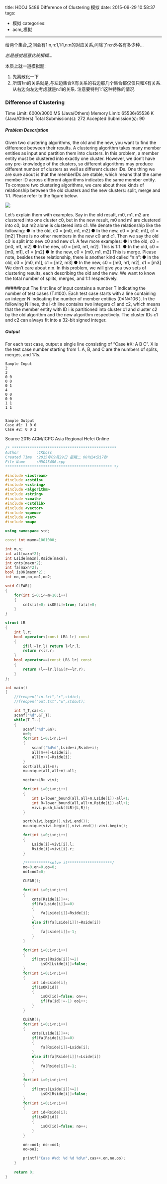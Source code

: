 title: HDOJ 5486 Difference of Clustering 模拟
date: 2015-09-29 10:58:37
tags:
- 模拟
categories:
- acm_模拟

---

给两个集合,之间会有1:n,n:1,1:1,n:n的对应关系,问除了n:n外各有多少种...

*总是感觉题意比较模糊...*

本质上就一道模拟题:

1. 先离散化一下
2. 所谓1:n的关系就是,与左边集合X有关系的右边那几个集合都仅仅只和X有关系. 从右边向左边考虑就是n:1的关系. 注意要特判1:1这种特殊的情况.


### Difference of Clustering

Time Limit: 6000/3000 MS (Java/Others)    Memory Limit: 65536/65536 K (Java/Others)
Total Submission(s): 272    Accepted Submission(s): 90


##### Problem Description
Given two clustering algorithms, the old and the new, you want to find the difference between their results. 
A clustering algorithm takes many member entities as input and partition them into clusters. In this problem, a member entity must be clustered into exactly one cluster. However, we don’t have any pre-knowledge of the clusters, so different algorithms may produce different number of clusters as well as different cluster IDs. One thing we are sure about is that the memberIDs are stable, which means that the same member ID across different algorithms indicates the same member entity.
To compare two clustering algorithms, we care about three kinds of relationship between the old clusters and the new clusters: split, merge and 1:1. Please refer to the figure below.

![](http://acm.hdu.edu.cn/data/images/C624-1003-1.jpg)

Let’s explain them with examples. Say in the old result, m0, m1, m2 are clustered into one cluster c0, but in the new result, m0 and m1 are clustered into c0, but m2 alone is clustered into c1. We denote the relationship like the following:
●  In the old, c0 = [m0, m1, m2]
●  In the new, c0 = [m0, m1], c1 = [m2]
There is no other members in the new c0 and c1. Then we say the old c0 is split into new c0 and new c1. A few more examples:
●  In the old, c0 = [m0, m1, m2]
●  In the new, c0 = [m0, m1, m2]. 
This is 1:1.
●  In the old, c0 = [m0, m1], c1 = [m2]
●  In the new, c0 = [m0, m1, m2]
This is merge. Please note, besides these relationship, there is another kind called “n:n”:
●  In the old, c0 = [m0, m1], c1 = [m2, m3]
●  In the new, c0 = [m0, m1, m2], c1 = [m3]
We don’t care about n:n. 
In this problem, we will give you two sets of clustering results, each describing the old and the new. We want to know the total number of splits, merges, and 1:1 respectively.

 

#####Input
The first line of input contains a number T indicating the number of test cases (T≤100).
Each test case starts with a line containing an integer N indicating the number of member entities (0≤N≤106 ). In the following N lines, the i-th line contains two integers c1 and c2, which means that the member entity with ID i is partitioned into cluster c1 and cluster c2 by the old algorithm and the new algorithm respectively. The cluster IDs c1 and c2 can always fit into a 32-bit signed integer.
 

##### Output
For each test case, output a single line consisting of “Case #X: A B C”. X is the test case number starting from 1. A, B, and C are the numbers of splits, merges, and 1:1s.
 
```
Sample Input
2
3
0 0
0 0
0 1
4
0 0
0 0
1 1
1 1
 

Sample Output
Case #1: 1 0 0
Case #2: 0 0 2
```

Source
2015 ACM/ICPC Asia Regional Hefei Online

<!-- more -->

```cpp
/* ***********************************************
Author        :CKboss
Created Time  :2015年09月29日 星期二 08时24分17秒
File Name     :HDOJ5486.cpp
************************************************ */

#include <iostream>
#include <cstdio>
#include <cstring>
#include <algorithm>
#include <string>
#include <cmath>
#include <cstdlib>
#include <vector>
#include <queue>
#include <set>
#include <map>

using namespace std;

const int maxn=1001000;

int m,n;
int all[maxn*2];
int Lside[maxn],Rside[maxn];
int cnts[maxn*2];
int fa[maxn*2];
bool isOK[maxn*2];
int no,on,oo,oo1,oo2;

void CLEAR()
{
	for(int i=0;i<=m+10;i++) 
	{
		cnts[i]=0; isOK[i]=true; fa[i]=0;
	}
}

struct LR
{
	int l,r;
	bool operator<(const LR& lr) const
	{
		if(l!=lr.l) return l<lr.l;
		return r<lr.r;
	}
	bool operator==(const LR& lr) const
	{
		return (l==lr.l)&&(r==lr.r);
	}
};

int main()
{
    //freopen("in.txt","r",stdin);
    //freopen("out.txt","w",stdout);

	int T_T,cas=1;
	scanf("%d",&T_T);
	while(T_T--)
	{
		scanf("%d",&n);
		m=0;
		for(int i=0;i<n;i++)
		{
			scanf("%d%d",Lside+i,Rside+i);
			all[m++]=Lside[i];
			all[m++]=Rside[i];
		}
		sort(all,all+m);
		m=unique(all,all+m)-all;

		vector<LR> vivi;

		for(int i=0;i<n;i++)
		{
			int L=lower_bound(all,all+m,Lside[i])-all+1;
			int R=lower_bound(all,all+m,Rside[i])-all+1;
			vivi.push_back((LR){L,R});
		}

		sort(vivi.begin(),vivi.end());
		n=unique(vivi.begin(),vivi.end())-vivi.begin();

		for(int i=0;i<n;i++)
		{
			Lside[i]=vivi[i].l;
			Rside[i]=vivi[i].r;
		}

		/***********solve it********************/
		no=0,on=0,oo=0;
		oo1=oo2=0;

		CLEAR();

		for(int i=0;i<n;i++) 
		{
			cnts[Rside[i]]++;
			if(fa[Lside[i]]==0)
			{
				fa[Lside[i]]=Rside[i];
			}
			else if(fa[Lside[i]]!=Rside[i])
			{
				fa[Lside[i]]=-1;
			}
		}

		for(int i=0;i<n;i++)
		{
			if(cnts[Rside[i]]>=2) 
				isOK[Lside[i]]=false;
		}
		for(int i=0;i<n;i++) 
		{
			int id=Lside[i];
			if(isOK[id]) 
			{
				isOK[id]=false; on++;
				if(fa[id]!=-1) oo1++;
			}
		}

		CLEAR();
		for(int i=0;i<n;i++) 
		{
			cnts[Lside[i]]++;
			if(fa[Rside[i]]==0)
			{
				fa[Rside[i]]=Lside[i];
			}
			else if(fa[Rside[i]]!=Lside[i])
			{
				fa[Rside[i]]=-1;
			}
		}
		for(int i=0;i<n;i++)
		{
			if(cnts[Lside[i]]>=2)
				isOK[Rside[i]]=false;
		}
		for(int i=0;i<n;i++)
		{
			int id=Rside[i];
			if(isOK[id]) 
			{
				isOK[id]=false; no++;
			}
		}

		on-=oo1; no-=oo1;
		oo=oo1;

		printf("Case #%d: %d %d %d\n",cas++,on,no,oo);
	}
    
    return 0;
}

```


